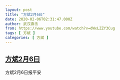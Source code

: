 ```yaml
---
layout: post
title: "方斌2月6曰"
date: 2020-02-06T02:31:47.000Z
author: 武汉直击
from: https://www.youtube.com/watch?v=dWxLZZY3Cug
tags: [ 方斌 ]
categories: [ 方斌 ]
---
```

<!--1580956307000-->
[方斌2月6曰](https://www.youtube.com/watch?v=dWxLZZY3Cug)
------

<div>
方斌2月6日报平安
</div>
